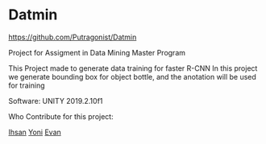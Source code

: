 # Datmin

https://github.com/Putragonist/Datmin

Project for Assigment in Data Mining Master Program

This Project made to generate data training for faster R-CNN
In this project we generate bounding box for object bottle, and the anotation will be used for training

Software: UNITY 2019.2.10f1

Who Contribute for this project:

[Ihsan](https://github.com/Putragonist)
[Yoni](https://github.com/yoniawi)
[Evan](https://github.com/DunnoWho)
